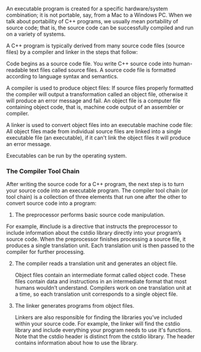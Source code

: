 An executable program is created for a specific hardware/system combination; it is not portable, say, from a Mac to a Windows PC. When we talk about portability of C++ programs, we usually mean portability of source code; that is, the source code can be successfully compiled and run on a variety of systems.

A C++ program is typically derived from many source code files (source files) by a compiler and linker in the steps that follow:

Code begins as a source code file.
  You write C++ source code into human-readable text files called source files.
  A source code file is formatted according to language syntax and semantics.

A compiler is used to produce object files:
  If source files properly formatted the compiler will output a transformation called an object file, otherwise it will produce an error message and fail.
  An object file is a computer file containing object code, that is, machine code output of an assembler or compiler.

A linker is used to convert object files into an executable machine code file:
  All object files made from individual source files are linked into a single executable file (an executable), if it can't link the object files it will produce an error message.

Executables can be run by the operating system.



### The Compiler Tool Chain
After writing the source code for a C++ program, the next step is to turn your source code into an executable program. The compiler tool chain (or tool chain) is a collection of three elements that run one after the other to convert source code into a program:

1. The preprocessor performs basic source code manipulation.

  For example, #include <cstdio> is a directive that instructs the preprocessor to include information about the cstdio library directly into your program’s source code. When the preprocessor finishes processing a source file, it produces a single translation unit. Each translation unit is then passed to the compiler for further processing.

2. The compiler reads a translation unit and generates an object file.

    Object files contain an intermediate format called object code. These files contain data and instructions in an intermediate format that most humans wouldn’t understand. Compilers work on one translation unit at a time, so each translation unit corresponds to a single object file.

3. The linker generates programs from object files.

    Linkers are also responsible for finding the libraries you’ve included within your source code. For example, the linker will find the cstdio library and include everything your program needs to use it's functions. Note that the cstdio header is distinct from the cstdio library. The header contains information about how to use the library.
